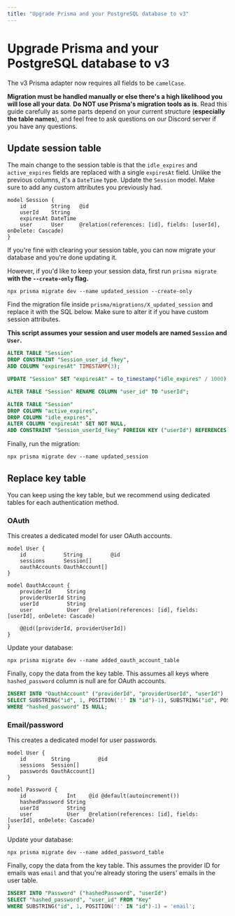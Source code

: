 ```yaml
---
title: "Upgrade Prisma and your PostgreSQL database to v3"
---
```


# Upgrade Prisma and your PostgreSQL database to v3

The v3 Prisma adapter now requires all fields to be `camelCase`.

**Migration must be handled manually or else there's a high likelihood you will lose all your data**. **Do NOT use Prisma's migration tools as is**. Read this guide carefully as some parts depend on your current structure (**especially the table names**), and feel free to ask questions on our Discord server if you have any questions.


## Update session table

The main change to the session table is that the `idle_expires` and `active_expires` fields are replaced with a single `expiresAt` field. Unlike the previous columns, it's a `DateTime` type. Update the `Session` model. Make sure to add any custom attributes you previously had.

```prisma
model Session {
    id        String   @id
    userId    String
    expiresAt DateTime
    user      User     @relation(references: [id], fields: [userId], onDelete: Cascade)
}
```

If you're fine with clearing your session table, you can now migrate your database and you're done updating it.

However, if you'd like to keep your session data, first run `prisma migrate` **with the `--create-only` flag.**

```
npx prisma migrate dev --name updated_session --create-only
```

Find the migration file inside `prisma/migrations/X_updated_session` and replace it with the SQL below. Make sure to alter it if you have custom session attributes.

**This script assumes your session and user models are named `Session` and `User`.**

```sql
ALTER TABLE "Session"
DROP CONSTRAINT "Session_user_id_fkey",
ADD COLUMN "expiresAt" TIMESTAMP(3);

UPDATE "Session" SET "expiresAt" = to_timestamp("idle_expires" / 1000);

ALTER TABLE "Session" RENAME COLUMN "user_id" TO "userId";

ALTER TABLE "Session"
DROP COLUMN "active_expires",
DROP COLUMN "idle_expires",
ALTER COLUMN "expiresAt" SET NOT NULL,
ADD CONSTRAINT "Session_userId_fkey" FOREIGN KEY ("userId") REFERENCES "User"("id") ON DELETE CASCADE ON UPDATE CASCADE;
```

Finally, run the migration:

```
npx prisma migrate dev --name updated_session
```

## Replace key table

You can keep using the key table, but we recommend using dedicated tables for each authentication method.

### OAuth

This creates a dedicated model for user OAuth accounts.

```prisma
model User {
    id            String         @id
    sessions      Session[]
    oauthAccounts OauthAccount[]
}

model OauthAccount {
    providerId     String
    providerUserId String
    userId         String
    user           User   @relation(references: [id], fields: [userId], onDelete: Cascade)

    @@id([providerId, providerUserId])
}
```

Update your database:

```
npx prisma migrate dev --name added_oauth_account_table
```

Finally, copy the data from the key table. This assumes all keys where `hashed_password` column is null are for OAuth accounts.

```sql
INSERT INTO "OauthAccount" ("providerId", "providerUserId", "userId")
SELECT SUBSTRING("id", 1, POSITION(':' IN "id")-1), SUBSTRING("id", POSITION(':' IN id)+1), "user_id" FROM "Key"
WHERE "hashed_password" IS NULL;
```

### Email/password

This creates a dedicated model for user passwords.

```prisma
model User {
    id        String         @id
    sessions  Session[]
    passwords OauthAccount[]
}

model Password {
    id             Int    @id @default(autoincrement())
    hashedPassword String
    userId         String
    user           User   @relation(references: [id], fields: [userId], onDelete: Cascade)
}
```

Update your database:

```
npx prisma migrate dev --name added_password_table
```

Finally, copy the data from the key table. This assumes the provider ID for emails was `email` and that you're already storing the users' emails in the user table.

```sql
INSERT INTO "Password" ("hashedPassword", "userId")
SELECT "hashed_password", "user_id" FROM "Key"
WHERE SUBSTRING("id", 1, POSITION(':' IN "id")-1) = 'email';
```
